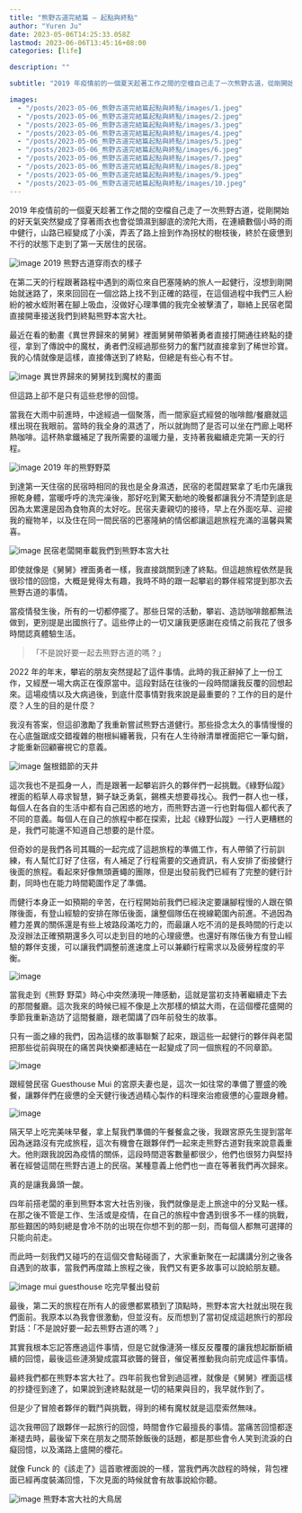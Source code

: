 ```yaml
---
title: "熊野古道完結篇 — 起點與終點"
author: "Yuren Ju"
date: 2023-05-06T14:25:33.058Z
lastmod: 2023-06-06T13:45:16+08:00
categories: [life]

description: ""

subtitle: "2019 年疫情前的一個夏天趁著工作之間的空檔自己走了一次熊野古道，從剛開始的好天氣突然變成了穿著雨衣也會從頭濕到腳底的滂陀大雨，在連續數個小時的雨中健行，山路已經變成了小溪，弄丟了路上撿到作為拐杖的樹枝後，終於在疲憊到不行的狀態下走到了第一天居住的民宿。"

images:
  - "/posts/2023-05-06_熊野古道完結篇起點與終點/images/1.jpeg"
  - "/posts/2023-05-06_熊野古道完結篇起點與終點/images/2.jpeg"
  - "/posts/2023-05-06_熊野古道完結篇起點與終點/images/3.jpeg"
  - "/posts/2023-05-06_熊野古道完結篇起點與終點/images/4.jpeg"
  - "/posts/2023-05-06_熊野古道完結篇起點與終點/images/5.jpeg"
  - "/posts/2023-05-06_熊野古道完結篇起點與終點/images/6.jpeg"
  - "/posts/2023-05-06_熊野古道完結篇起點與終點/images/7.jpeg"
  - "/posts/2023-05-06_熊野古道完結篇起點與終點/images/8.jpeg"
  - "/posts/2023-05-06_熊野古道完結篇起點與終點/images/9.jpeg"
  - "/posts/2023-05-06_熊野古道完結篇起點與終點/images/10.jpeg"
---
```


2019 年疫情前的一個夏天趁著工作之間的空檔自己走了一次熊野古道，從剛開始的好天氣突然變成了穿著雨衣也會從頭濕到腳底的滂陀大雨，在連續數個小時的雨中健行，山路已經變成了小溪，弄丟了路上撿到作為拐杖的樹枝後，終於在疲憊到不行的狀態下走到了第一天居住的民宿。

![image](/posts/2023-05-06_熊野古道完結篇起點與終點/images/1.jpeg#layoutTextWidth)
2019 熊野古道穿雨衣的樣子

在第二天的行程跟著路程中遇到的兩位來自巴塞隆納的旅人一起健行，沒想到剛開始就迷路了，來來回回在一個岔路上找不到正確的路徑，在這個過程中我們三人紛紛的被水蛭附著在腳上吸血，沒做好心理準備的我完全被擊潰了，聯絡上民宿老闆直接開車接送我們到終點熊野本宮大社。

最近在看的動畫《異世界歸來的舅舅》裡面舅舅帶領著勇者直接打開通往終點的捷徑，拿到了傳說中的魔杖，勇者們沒經過那些努力的奮鬥就直接拿到了稀世珍寶。我的心情就像是這樣，直接傳送到了終點，但總是有些心有不甘。

![image](/posts/2023-05-06_熊野古道完結篇起點與終點/images/2.jpeg#layoutTextWidth)
異世界歸來的舅舅找到魔杖的畫面

但這路上卻不是只有這些悲慘的回憶。

當我在大雨中前進時，中途經過一個聚落，而一間家庭式經營的咖啡館/餐廳就這樣出現在我眼前。當時的我全身的濕透了，所以就詢問了是否可以坐在門廊上喝杯熱咖啡。這杯熱拿鐵補足了我所需要的溫暖力量，支持著我繼續走完第一天的行程。

![image](/posts/2023-05-06_熊野古道完結篇起點與終點/images/3.jpeg#layoutTextWidth)
2019 年的熊野野菜

到達第一天住宿的民宿時相同的我也是全身濕透，民宿的老闆趕緊拿了毛巾先讓我擦乾身體，當暖呼呼的洗完澡後，那好吃到驚天動地的晚餐都讓我分不清楚到底是因為太累還是因為食物真的太好吃。民宿夫妻親切的接待，早上在外面吃草、迎接我的寵物羊，以及住在同一間民宿的巴塞隆納的情侶都讓這趟旅程充滿的溫馨與驚喜。

![image](/posts/2023-05-06_熊野古道完結篇起點與終點/images/4.jpeg#layoutTextWidth)
民宿老闆開車載我們到熊野本宮大社

即使就像是《舅舅》裡面勇者一樣，我直接跳關到達了終點。但這趟旅程依然是我很珍惜的回憶，大概是覺得太有趣，我時不時的跟一起攀岩的夥伴經常提到那次去熊野古道的事情。

當疫情發生後，所有的一切都停擺了。那些日常的活動，攀岩、造訪咖啡館都無法做到，更別提是出國旅行了。這些停止的一切又讓我更感謝在疫情之前我花了很多時間認真體驗生活。

> 「不是說好要一起去熊野古道的嗎？」

2022 年的年末，攀岩的朋友突然提起了這件事情。此時的我正辭掉了上一份工作，又經歷一場大病正在復原當中。這段對話在往後的一段時間讓我反覆的回想起來。這場疫情以及大病過後，到底什麼事情對我來說是最重要的？工作的目的是什麼？人生的目的是什麼？

我沒有答案，但這卻激勵了我重新嘗試熊野古道健行。那些掛念太久的事情慢慢的在心底盤踞成交錯複雜的樹根糾纏著我，只有在人生待辦清單裡面把它一筆勾銷，才能重新回顧審視它的意義。

![image](/posts/2023-05-06_熊野古道完結篇起點與終點/images/5.jpeg#layoutTextWidth)
盤根錯節的天井

這次我也不是孤身一人，而是跟著一起攀岩許久的夥伴們一起挑戰。《綠野仙蹤》裡面的稻草人尋求智慧，獅子缺乏勇氣，錫樵夫想要尋找心。我們一群人也一樣，每個人在各自的生活中都有自己困惑的地方，而熊野古道一行也對每個人都代表了不同的意義。每個人在自己的旅程中都在探索，比起《綠野仙蹤》一行人更糟糕的是，我們可能還不知道自己想要的是什麼。

但奇妙的是我們各司其職的一起完成了這趟旅程的準備工作，有人帶領了行前訓練，有人幫忙訂好了住宿，有人補足了行程需要的交通資訊，有人安排了銜接健行後面的旅程。看起來好像無頭蒼蠅的團隊，但是出發前我們已經有了完整的健行計劃，同時也在能力時間範圍作足了準備。

而健行本身正一如預期的辛苦，在行程開始前我們已經決定要讓腳程慢的人跟在領隊後面，有登山經驗的安排在隊伍後面，讓整個隊伍在視線範圍內前進。不過因為體力差異的關係還是有些上坡路段滿吃力的，而最讓人吃不消的是長時間的行走以及沒辦法正確預期還多久可以走到目的地的心理疲憊。也還好有隊伍後方有登山經驗的夥伴支援，可以讓我們調整前進速度上可以兼顧行程需求以及疲勞程度的平衡。

![image](/posts/2023-05-06_熊野古道完結篇起點與終點/images/6.jpeg#layoutTextWidth)

當我走到《熊野 野菜》時心中突然湧現一陣感動，這就是當初支持著繼續走下去的那間餐廳。這次我來的時候已經不像是上次那樣的傾盆大雨，在這個櫻花盛開的季節我重新造訪了這間餐廳，跟老闆講了四年前發生的故事。

只有一面之緣的我們，因為這樣的故事聯繫了起來，跟這些一起健行的夥伴與老闆把那些從前與現在的痛苦與快樂都連結在一起變成了同一個旅程的不同章節。

![image](/posts/2023-05-06_熊野古道完結篇起點與終點/images/7.jpeg#layoutTextWidth)

跟經營民宿 Guesthouse Mui 的宮原夫妻也是，這次一如往常的準備了豐盛的晚餐，讓夥伴們在疲憊的全天健行後透過精心製作的料理來治癒疲憊的心靈跟身體。

![image](/posts/2023-05-06_熊野古道完結篇起點與終點/images/8.jpeg#layoutTextWidth)

隔天早上吃完美味早餐，拿上幫我們準備的午餐餐盒之後，我跟宮原先生提到當年因為迷路沒有完成旅程，這次有機會在跟夥伴們一起來走熊野古道對我來說意義重大。他則跟我說因為疫情的關係，這段時間遊客數量都很少，他們也很努力與堅持著在經營這間在熊野古道上的民宿。某種意義上他們也一直在等著我們再次歸來。

真的是讓我鼻頭一酸。

四年前搭老闆的車到熊野本宮大社告別後，我們就像是走上旅途中的分叉點一樣。在那之後不管是工作、生活或是疫情，在自己的旅程中會遇到很多不一樣的挑戰，那些艱困的時刻總是會冷不防的出現在你想不到的那一刻，而每個人都無可選擇的只能向前走。

而此時一刻我們又碰巧的在這個交會點碰面了，大家重新聚在一起講講分別之後各自遇到的故事，當我們再度踏上旅程之後，我們又有更多故事可以說給朋友聽。

![image](/posts/2023-05-06_熊野古道完結篇起點與終點/images/9.jpeg#layoutTextWidth)
mui guesthouse 吃完早餐出發前

最後，第二天的旅程在所有人的疲憊都累積到了頂點時，熊野本宮大社就出現在我們面前。我原本以為我會很激動，但並沒有。反而想到了當初促成這趟旅行的那段對話：「不是說好要一起去熊野古道的嗎？」

其實我根本忘記答應過這件事情，但是它就像漣漪一樣反反覆覆的讓我想起斷斷續續的回憶，最後這些漣漪變成震耳欲聾的聲音，催促著推動我向前完成這件事情。

最終我們都在熊野本宮大社了。四年前我也曾到過這裡，就像是《舅舅》裡面這樣的抄捷徑到達了，如果說到達終點就是一切的結果與目的，我早就作到了。

但是少了冒險者夥伴的戰鬥與挑戰，得到的稀有魔杖就是這麼索然無味。

這次我帶回了跟夥伴一起旅行的回憶，時間會作它最擅長的事情。當痛苦回憶都逐漸褪去時，最後留下來在朋友之間茶餘飯後的話題，都是那些會令人笑到流淚的白癡回憶，以及滿路上盛開的櫻花。

就像 Funck 的《該走了》這首歌裡面說的一樣，當我們再次啟程的時候，背包裡面已經再度裝滿回憶，下次見面的時候就會有故事說給你聽。

![image](/posts/2023-05-06_熊野古道完結篇起點與終點/images/10.jpeg#layoutTextWidth)
熊野本宮大社的大鳥居
